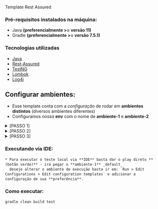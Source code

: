Template Rest Assured

### Pré-requisitos instalados na máquina:

*  Java **(preferencialmente >= versão 11)**
*  Gradle **(preferencialmente >= versão 7.5.1)**

### Tecnologias utilizadas

*   [Java](https://www.java.com/pt-BR/)
*   [Rest-Assured](https://mvnrepository.com/artifact/io.rest-assured/rest-assured)
*   [TestNG](https://www.devmedia.com.br/artigo-java-magazine-62-testes-avancados-com-o-testng/10825)
*   [Lombok](https://mvnrepository.com/artifact/org.projectlombok/lombok)
*   [Log4j](https://logging.apache.org/log4j/2.x/)

## Configurar ambientes:

* Esse template conta com a _configuração_ de rodar em **ambientes distintos** (diversos ambientes diferentes)
* Configuramos _nossa_ **env** com o nome de **ambiente-1** e **ambiente-2**


<details><summary>[PASSO 1]</summary>

![passo1_Easy-Resize.com.jpg](img-readme%2Fpasso1_Easy-Resize.com.jpg)
</details>

<details><summary>[PASSO 2]</summary>

![passo2_Easy-Resize.com.jpg](img-readme%2Fpasso2_Easy-Resize.com.jpg)

</details>

<details><summary>[PASSO 3]</summary>

![passo3_Easy-Resize.com.jpg](img-readme%2Fpasso3_Easy-Resize.com.jpg)

</details>

### Executando via IDE:
    * Para executar o teste local via **IDE** basta dar o play direto **(botão verde)** - irá pegar o **ambiente-1** _default_
      deseje alterar o ambiente de execução basta ir em: `Run > Edit Configurations > Edit configuration templates` e adicionar a configuração de sua **preferência**.
### Como executar:

```plaintext
gradle clean build test
```
